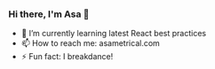 ### Hi there, I'm Asa 👋

- 🌱 I’m currently learning latest React best practices
- 📫 How to reach me: asametrical.com
- ⚡ Fun fact: I breakdance!
